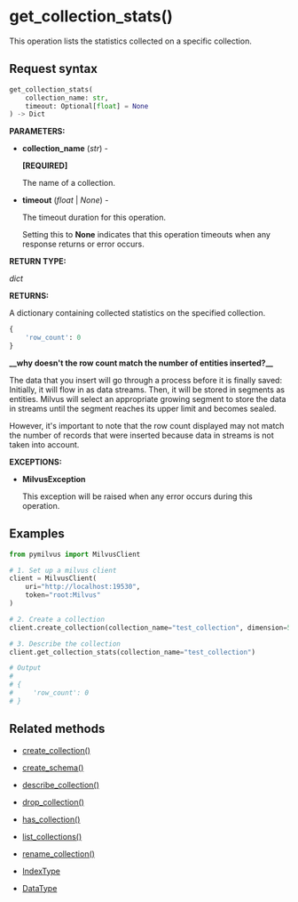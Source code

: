 # get_collection_stats()

This operation lists the statistics collected on a specific collection.

## Request syntax

```python
get_collection_stats(
    collection_name: str, 
    timeout: Optional[float] = None
) -> Dict
```

__PARAMETERS:__

- __collection_name__ (_str_) -

    __[REQUIRED]__

    The name of a collection.

- __timeout__ (_float_ | _None_) -

    The timeout duration for this operation. 

    Setting this to __None__ indicates that this operation timeouts when any response returns or error occurs.

__RETURN TYPE:__

_dict_

__RETURNS:__

A dictionary containing collected statistics on the specified collection.

```python
{
    'row_count': 0
}
```

<div class="admonition note">

<p><b>__why doesn't the row count match the number of entities inserted?__</b></p>

<p>The data that you insert will go through a process before it is finally saved: Initially, it will flow in as data streams. Then, it will be stored in segments as entities. Milvus will select an appropriate growing segment to store the data in streams until the segment reaches its upper limit and becomes sealed.</p>
<p>However, it's important to note that the row count displayed may not match the number of records that were inserted because data in streams is not taken into account.</p>

</div>

__EXCEPTIONS:__

- __MilvusException__

    This exception will be raised when any error occurs during this operation.

## Examples

```python
from pymilvus import MilvusClient

# 1. Set up a milvus client
client = MilvusClient(
    uri="http://localhost:19530",
    token="root:Milvus"
)

# 2. Create a collection
client.create_collection(collection_name="test_collection", dimension=5)

# 3. Describe the collection
client.get_collection_stats(collection_name="test_collection")

# Output
# 
# {
#     'row_count': 0
# }
```

## Related methods

- [create_collection()](./create_collection.md)

- [create_schema()](./create_schema.md)

- [describe_collection()](./describe_collection.md)

- [drop_collection()](./drop_collection.md)

- [has_collection()](./has_collection.md)

- [list_collections()](./list_collections.md)

- [rename_collection()](./rename_collection.md)

- [IndexType](./IndexType.md)

- [DataType](./DataType.md)


